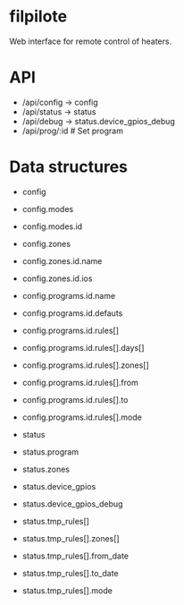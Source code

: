 filpilote
=========

Web interface for remote control of heaters.

API
===
* /api/config -> config
* /api/status -> status
* /api/debug -> status.device_gpios_debug
* /api/prog/:id # Set program

Data structures
===============

* config
* config.modes
* config.modes.id
* config.zones
* config.zones.id.name
* config.zones.id.ios
* config.programs.id.name
* config.programs.id.defauts
* config.programs.id.rules[]
* config.programs.id.rules[].days[]
* config.programs.id.rules[].zones[]
* config.programs.id.rules[].from
* config.programs.id.rules[].to
* config.programs.id.rules[].mode

* status
* status.program
* status.zones
* status.device_gpios
* status.device\_gpios\_debug
* status.tmp\_rules[]
* status.tmp\_rules[].zones[]
* status.tmp\_rules[].from\_date
* status.tmp\_rules[].to\_date
* status.tmp\_rules[].mode